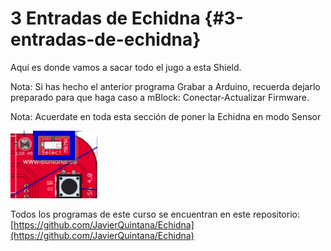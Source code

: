 # 3 Entradas de Echidna {#3-entradas-de-echidna}

Aquí es donde vamos a sacar todo el jugo a esta Shield.

Nota: Si has hecho el anterior programa Grabar a Arduino, recuerda dejarlo preparado para que haga caso a mBlock:  Conectar-Actualizar Firmware.

Nota: Acuerdate en toda esta sección de poner la Echidna en modo Sensor

![](/images/image4.png)

Todos los programas de este curso se encuentran en este repositorio: [https://github.com/JavierQuintana/Echidna](https://github.com/JavierQuintana/Echidna)

